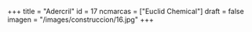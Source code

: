 +++
title = "Adercril"
id = 17
ncmarcas = ["Euclid Chemical"]
draft = false
imagen = "/images/construccion/16.jpg"
+++

<!--more-->